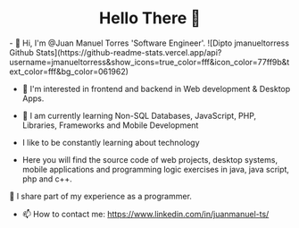<h1 align="center"> Hello There 👋 

</h1>
- 👋 Hi, I'm @Juan Manuel Torres 'Software Engineer'.
![Dipto jmanueltorress Github Stats](https://github-readme-stats.vercel.app/api?username=jmanueltorress&show_icons=true_color=fff&icon_color=77ff9b&text_color=fff&bg_color=061962) 




- 👾 I'm interested in frontend and backend in Web development & Desktop Apps.
- 🌱 I am currently learning Non-SQL Databases, JavaScript, PHP, Libraries, Frameworks and Mobile Development

- I like to be constantly learning about technology


- Here you will find the source code of web projects, desktop systems, mobile applications and programming logic exercises in java, java script, php and c++.

🌟 I share part of my experience as a programmer.



- 📫 How to contact me: https://www.linkedin.com/in/juanmanuel-ts/

<!---
/Readme.md
--->


